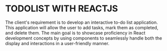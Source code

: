 # TODOLIST WITH REACTJS
The client's requirement is to develop an interactive to-do list application. This application will allow the user to add tasks, mark them as completed, and delete them. The main goal is to showcase proficiency in React development concepts by using components to seamlessly handle both the display and interactions in a user-friendly manner.
